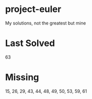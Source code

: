 # project-euler

My solutions, not the greatest but mine

# Last Solved

63

# Missing

15, 26, 29, 43, 44, 48, 49, 50, 53, 59, 61
